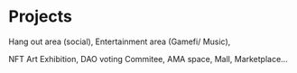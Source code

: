# Projects

Hang out area (social), Entertainment area (Gamefi/ Music), ​

NFT Art Exhibition, DAO voting Commitee, AMA space, Mall, Marketplace…



